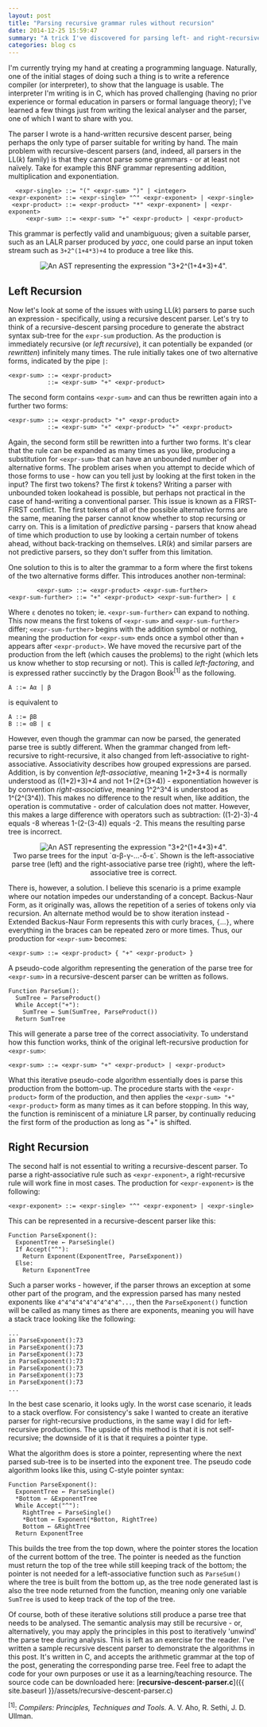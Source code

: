 ```yaml
---
layout: post
title: "Parsing recursive grammar rules without recursion"
date: 2014-12-25 15:59:47
summary: "A trick I've discovered for parsing left- and right-recursive grammar rules without recursion, when hand-writing a recursive descent parser."
categories: blog cs
---
```

I'm currently trying my hand at creating a programming language. Naturally, one of the initial stages of doing such a thing is to write a reference compiler (or interpreter), to show that the language is usable. The interpreter I'm writing is in C, which has proved challenging (having no prior experience or formal education in parsers or formal language theory); I've learned a few things just from writing the lexical analyser and the parser, one of which I want to share with you.

The parser I wrote is a hand-written recursive descent parser, being perhaps the only type of parser suitable for writing by hand. The main problem with recursive-descent parsers (and, indeed, all parsers in the LL(*k*) family) is that they cannot parse some grammars - or at least not naïvely. Take for example this BNF grammar representing addition, multiplication and exponentiation.

      <expr-single> ::= "(" <expr-sum> ")" | <integer>
    <expr-exponent> ::= <expr-single> "^" <expr-exponent> | <expr-single>
     <expr-product> ::= <expr-product> "*" <expr-exponent> | <expr-exponent>
         <expr-sum> ::= <expr-sum> "+" <expr-product> | <expr-product>

This grammar is perfectly valid and unambiguous; given a suitable parser, such as an LALR parser produced by *yacc*, one could parse an input token stream such as `3+2^(1+4*3)+4` to produce a tree like this.

<div style="text-align: center">
  <img alt="An AST representing the expression &quot;3+2^(1+4*3)+4&quot;." src="{{ site.baseurl }}/images/ast-correct.png"/>
</div>

## Left Recursion

Now let's look at some of the issues with using LL(*k*) parsers to parse such an expression - specifically, using a recursive descent parser. Let's try to think of a recursive-descent parsing procedure to generate the abstract syntax sub-tree for the `expr-sum` production. As the production is immediately recursive (or *left recursive*), it can potentially be expanded (or *rewritten*) infinitely many times. The rule initially takes one of two alternative forms, indicated by the pipe `|`:

    <expr-sum> ::= <expr-product>
               ::= <expr-sum> "+" <expr-product>

The second form contains `<expr-sum>` and can thus be rewritten again into a further two forms:

    <expr-sum> ::= <expr-product> "+" <expr-product>
               ::= <expr-sum> "+" <expr-product> "+" <expr-product>

Again, the second form still be rewritten into a further two forms. It's clear that the rule can be expanded as many times as you like, producing a substitution for `<expr-sum>` that can have an unbounded number of alternative forms. The problem arises when you attempt to decide which of those forms to use - how can you tell just by looking at the first token in the input? The first two tokens? The first *k* tokens? Writing a parser with unbounded token lookahead is possible, but perhaps not practical in the case of hand-writing a conventional parser. This issue is known as a FIRST-FIRST conflict. The first tokens of all of the possible alternative forms are the same, meaning the parser cannot know whether to stop recursing or carry on. This is a limitation of *predictive* parsing - parsers that know ahead of time which production to use by looking a certain number of tokens ahead, without back-tracking on themselves. LR(*k*) and similar parsers are not predictive parsers, so they don't suffer from this limitation.

One solution to this is to alter the grammar to a form where the first tokens of the two alternative forms differ. This introduces another non-terminal:

            <expr-sum> ::= <expr-product> <expr-sum-further>
    <expr-sum-further> ::= "+" <expr-product> <expr-sum-further> | ε

Where `ε` denotes no token; ie. `<expr-sum-further>` can expand to nothing. This now means the first tokens of `<expr-sum>` and `<expr-sum-further>` differ; `<expr-sum-further>` begins with the addition symbol or nothing, meaning the production for `<expr-sum>` ends once a symbol other than `+` appears after `<expr-product>`. We have moved the recursive part of the production from the left (which causes the problems) to the right (which lets us know whether to stop recursing or not). This is called *left-factoring*, and is expressed rather succinctly by the Dragon Book<sup>[1]</sup> as the following.

    A ::= Aα | β

is equivalent to

    A ::= βB
    B ::= αB | ε

However, even though the grammar can now be parsed, the generated parse tree is subtly different. When the grammar changed from left-recursive to right-recursive, it also changed from left-associative to right-associative. Associativity describes how grouped expressions are parsed. Addition, is by convention *left-associative*, meaning 1+2+3+4 is normally understood as ((1+2)+3)+4 and not 1+(2+(3+4)) - exponentiation however is by convention *right-associative*, meaning 1^2^3^4 is understood as 1^(2^(3^4)). This makes no difference to the result when, like addition, the operation is commutative - order of calculation does not matter. However, this makes a large difference with operators such as subtraction: ((1-2)-3)-4 equals -8 whereas 1-(2-(3-4)) equals -2. This means the resulting parse tree is incorrect.

<div style="text-align: center">
  <img alt="An AST representing the expression &quot;3+2^(1+4*3)+4&quot;." src="{{ site.baseurl }}/images/associativity.png"/><br/>
  <span class="post-meta small">Two parse trees for the input `α-β-γ-...-δ-ε`. Shown is the left-associative parse tree (left) and the right-associative parse tree (right), where the left-associative tree is correct.</span>
</div>

There is, however, a solution. I believe this scenario is a prime example where our notation impedes our understanding of a concept. Backus-Naur Form, as it originally was, allows the repetition of a series of tokens only via recursion. An alternate method would be to show iteration instead - Extended Backus-Naur Form represents this with curly braces, `{`...`}`, where everything in the braces can be repeated zero or more times. Thus, our production for `<expr-sum>` becomes:

    <expr-sum> ::= <expr-product> { "+" <expr-product> }

A pseudo-code algorithm representing the generation of the parse tree for `<expr-sum>` in a recursive-descent parser can be written as follows.

    Function ParseSum():
      SumTree ← ParseProduct()
      While Accept("+"):
        SumTree ← Sum(SumTree, ParseProduct())
      Return SumTree

This will generate a parse tree of the correct associativity. To understand how this function works, think of the original left-recursive production for `<expr-sum>`:

    <expr-sum> ::= <expr-sum> "+" <expr-product> | <expr-product>

What this iterative pseudo-code algorithm essentially does is parse this production from the bottom-up. The procedure starts with the `<expr-product>` form of the production, and then applies the `<expr-sum> "+" <expr-product>` form as many times as it can before stopping. In this way, the function is reminiscent of a miniature LR parser, by continually reducing the first form of the production as long as "+" is shifted.

## Right Recursion

The second half is not essential to writing a recursive-descent parser. To parse a right-associative rule such as `<expr-exponent>`, a right-recursive rule will work fine in most cases. The production for `<expr-exponent>` is the following:

    <expr-exponent> ::= <expr-single> "^" <expr-exponent> | <expr-single>

This can be represented in a recursive-descent parser like this:

    Function ParseExponent():
      ExponentTree ← ParseSingle()
      If Accept("^"):
        Return Exponent(ExponentTree, ParseExponent))
      Else:
        Return ExponentTree

Such a parser works - however, if the parser throws an exception at some other part of the program, and the expression parsed has many nested exponents like `4^4^4^4^4^4^4^4^4^...`, then the `ParseExponent()` function will be called as many times as there are exponents, meaning you will have a stack trace looking like the following:

    ...
    in ParseExponent():73
    in ParseExponent():73
    in ParseExponent():73
    in ParseExponent():73
    in ParseExponent():73
    in ParseExponent():73
    in ParseExponent():73
    ...

In the best case scenario, it looks ugly. In the worst case scenario, it leads to a stack overflow. For consistency's sake I wanted to create an iterative parser for right-recursive productions, in the same way I did for left-recursive productions. The upside of this method is that it is not self-recursive; the downside of it is that it requires a pointer type.

What the algorithm does is store a pointer, representing where the next parsed sub-tree is to be inserted into the exponent tree. The pseudo code algorithm looks like this, using C-style pointer syntax:

    Function ParseExponent():
      ExponentTree ← ParseSingle()
      *Bottom ← &ExponentTree
      While Accept("^"):
        RightTree ← ParseSingle()
        *Bottom ← Exponent(*Botton, RightTree)
        Bottom ← &RightTree
      Return ExponentTree

This builds the tree from the top down, where the pointer stores the location of the current bottom of the tree. The pointer is needed as the function must return the top of the tree while still keeping track of the bottom; the pointer is not needed for a left-associative function such as `ParseSum()` where the tree is built from the bottom up, as the tree node generated last is also the tree node returned from the function, meaning only one variable `SumTree` is used to keep track of the top of the tree.

Of course, both of these iterative solutions still produce a parse tree that needs to be analysed. The semantic analysis may still be recursive - or, alternatively, you may apply the principles in this post to iteratively 'unwind' the parse tree during analysis. This is left as an exercise for the reader. I've written a sample recursive descent parser to demonstrate the algorithms in this post. It's written in C, and accepts the arithmetic grammar at the top of the post, generating the corresponding parse tree. Feel free to adapt the code for your own purposes or use it as a learning/teaching resource. The source code can be downloaded here: [**recursive-descent-parser.c**]({{ site.baseurl }}/assets/recursive-descent-parser.c) 

<sup>[1]</sup>: *Compilers: Principles, Techniques and Tools.* A. V. Aho, R. Sethi, J. D. Ullman.

